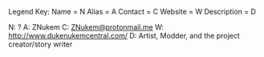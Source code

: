 Legend Key:
Name = N
Alias = A
Contact = C
Website = W
Description = D

N: ?
A: ZNukem
C: ZNukem@protonmail.me
W: http://www.dukenukemcentral.com/
D: Artist, Modder, and the project creator/story writer




